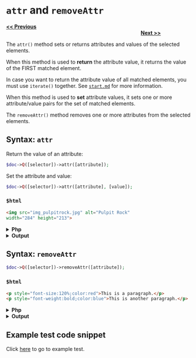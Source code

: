 # `attr` and `removeAttr`

<a href="addclass-and-removeclass.md"><b><< Previous</b></a>
&emsp;&emsp;&emsp;&emsp;&emsp;&emsp;&emsp;
&emsp;&emsp;&emsp;&emsp;&emsp;&emsp;&emsp;
&emsp;&emsp;&emsp;&emsp;&emsp;&emsp;&emsp;
&emsp;&emsp;&emsp;&emsp;&emsp;&emsp;&emsp;
&emsp;&emsp;&emsp;&emsp;&emsp;&emsp;&emsp;
&emsp;&emsp;&emsp;&emsp;&emsp;&emsp;&emsp;
&emsp;&emsp;&emsp;&emsp;&emsp;&emsp;&emsp;
&emsp;&emsp;&emsp;&emsp;
<a href="html-and-text.md"><b>Next >></b></a>

The `attr()` method sets or returns attributes and values of the selected elements.

When this method is used to **return** the attribute value, it returns the value of the FIRST matched element.

In case you want to return the attribute value of all matched elements, you must use `iterate()` together. See [`start.md`](start.md) for more information.

When this method is used to **set** attribute values, it sets one or more attribute/value pairs for the set of matched elements.

The `removeAttr()` method removes one or more attributes from the selected elements.

## Syntax: `attr`

Return the value of an attribute:

```php
$doc->Q([selector])->attr([attribute]);
```

Set the attribute and value:

```php
$doc->Q([selector])->attr([attribute], [value]);
```

### `$html` 

```html
<img src="img_pulpitrock.jpg" alt="Pulpit Rock" 
width="284" height="213">
```

<details><summary><b>Php</b></summary>

```php
<?php
include "../src/webparser.php";
$doc = new WebParser();
$doc->loadHTML($html);

$doc->Q("img")->attr("width", "500px");

$doc->output();
```
</details>

<details><summary><b>Output</b></summary>

```html
<img src="img_pulpitrock.jpg" alt="Pulpit Rock" 
width="500px" height="213">
```
</details>

## Syntax: `removeAttr`

```php
$doc->Q([selector])->removeAttr([attribute]);
```

### `$html` 

```html
<p style="font-size:120%;color:red">This is a paragraph.</p>
<p style="font-weight:bold;color:blue">This is another paragraph.</p>
```

<details><summary><b>Php</b></summary>

```php
<?php
include "../src/webparser.php";
$doc = new WebParser();
$doc->loadHTML($html);

$doc->Q("p")->removeAttr("style");

$doc->output();
```
</details>

<details><summary><b>Output</b></summary>

```html
<p>This is a paragraph.</p>
<p>This is another paragraph.</p>
```
</details>

## Example test code snippet

Click [here](../examples/example_attributes_manipulation.php) to go to example test.
